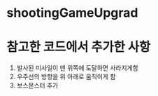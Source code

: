 # shootingGameUpgrad
# 참고한 코드에서 추가한 사항
1. 발사된 미사일이 맨 위쪽에 도달하면 사라지게함
2. 우주선의 방향을 위 아래로 움직이게 함
3. 보스몬스터 추가 
